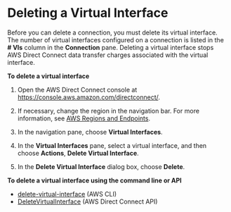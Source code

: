 # Deleting a Virtual Interface<a name="deletevif"></a>

Before you can delete a connection, you must delete its virtual interface\. The number of virtual interfaces configured on a connection is listed in the **\# VIs** column in the **Connection** pane\. Deleting a virtual interface stops AWS Direct Connect data transfer charges associated with the virtual interface\.

**To delete a virtual interface**

1. Open the AWS Direct Connect console at [https://console\.aws\.amazon\.com/directconnect/](https://console.aws.amazon.com/directconnect/)\.

1. If necessary, change the region in the navigation bar\. For more information, see [AWS Regions and Endpoints](http://docs.aws.amazon.com/general/latest/gr/rande.html)\.

1. In the navigation pane, choose **Virtual Interfaces**\.

1. In the **Virtual Interfaces** pane, select a virtual interface, and then choose **Actions**, **Delete Virtual Interface**\.

1. In the **Delete Virtual Interface** dialog box, choose **Delete**\.

**To delete a virtual interface using the command line or API**
+ [delete\-virtual\-interface](http://docs.aws.amazon.com/cli/latest/reference/directconnect/delete-virtual-interface.html) \(AWS CLI\)
+ [DeleteVirtualInterface](http://docs.aws.amazon.com/directconnect/latest/APIReference/API_DeleteVirtualInterface.html) \(AWS Direct Connect API\)